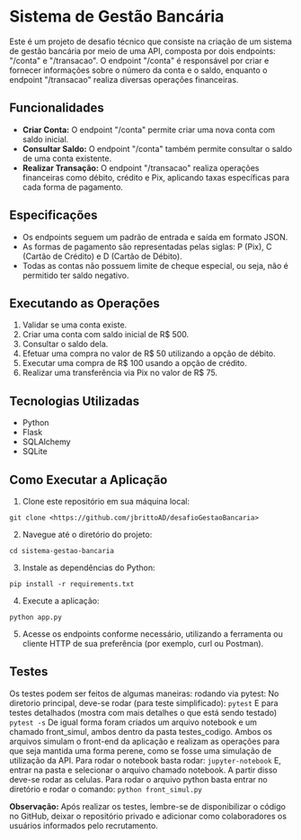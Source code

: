 # Sistema de Gestão Bancária

Este é um projeto de desafio técnico que consiste na criação de um sistema de gestão bancária por meio de uma API, composta por dois endpoints: "/conta" e "/transacao". O endpoint "/conta" é responsável por criar e fornecer informações sobre o número da conta e o saldo, enquanto o endpoint "/transacao" realiza diversas operações financeiras.

## Funcionalidades

- **Criar Conta:** O endpoint "/conta" permite criar uma nova conta com saldo inicial.
- **Consultar Saldo:** O endpoint "/conta" também permite consultar o saldo de uma conta existente.
- **Realizar Transação:** O endpoint "/transacao" realiza operações financeiras como débito, crédito e Pix, aplicando taxas específicas para cada forma de pagamento.

## Especificações

- Os endpoints seguem um padrão de entrada e saída em formato JSON.
- As formas de pagamento são representadas pelas siglas: P (Pix), C (Cartão de Crédito) e D (Cartão de Débito).
- Todas as contas não possuem limite de cheque especial, ou seja, não é permitido ter saldo negativo.

## Executando as Operações

1. Validar se uma conta existe.
2. Criar uma conta com saldo inicial de R$ 500.
3. Consultar o saldo dela.
4. Efetuar uma compra no valor de R$ 50 utilizando a opção de débito.
5. Executar uma compra de R$ 100 usando a opção de crédito.
6. Realizar uma transferência via Pix no valor de R$ 75.

## Tecnologias Utilizadas

- Python
- Flask
- SQLAlchemy
- SQLite

## Como Executar a Aplicação

1. Clone este repositório em sua máquina local:

```
git clone <https://github.com/jbrittoAD/desafioGestaoBancaria>
```

2. Navegue até o diretório do projeto:

```
cd sistema-gestao-bancaria
```

3. Instale as dependências do Python:

```
pip install -r requirements.txt
```

4. Execute a aplicação:

```
python app.py
```

5. Acesse os endpoints conforme necessário, utilizando a ferramenta ou cliente HTTP de sua preferência (por exemplo, curl ou Postman).

## Testes

Os testes podem ser feitos de algumas maneiras:
    rodando via pytest:
    No diretorio principal, deve-se rodar (para teste simplificado):
    ```
    pytest
    ```
    E para testes detalhados (mostra com mais detalhes o que está sendo testado)
    ```
    pytest -s
    ```
    De igual forma foram criados um arquivo notebook e um chamado front_simul, ambos dentro da pasta testes_codigo.
    Ambos os arquivos simulam o front-end da aplicação e realizam as operações para que seja mantida uma forma perene, como se fosse uma simulação de utilização da API. Para rodar o notebook basta rodar:
    ```
    jupyter-notebook
    ```
    E, entrar na pasta e selecionar o arquivo chamado notebook. A partir disso deve-se rodar as celulas.
    Para rodar o arquivo python basta entrar no diretório e rodar o comando:
    ```
    python front_simul.py
    ```



**Observação:** Após realizar os testes, lembre-se de disponibilizar o código no GitHub, deixar o repositório privado e adicionar como colaboradores os usuários informados pelo recrutamento.